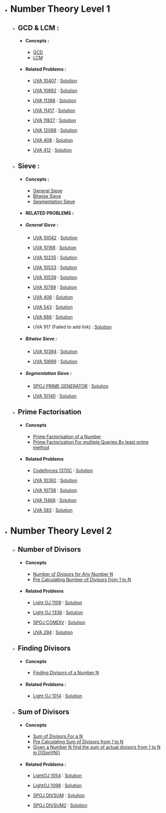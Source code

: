 - # Number Theory Level 1 

  - ## GCD & LCM :
  
      - #### Concepts :
      
          - [GCD](Concepts%20of%20Number%20Theory/GCD%20&%20LCM/GCD/)
          - [LCM](Concepts%20of%20Number%20Theory/GCD%20&%20LCM/LCM/)
          
      - #### Related Problems :
      
          - [UVA 10407](https://onlinejudge.org/index.php?option=onlinejudge&page=show_problem&problem=1348) : 
             [Solution](Number%20Theory%20Related%20Problems/GCD%20&%20LCM/UVA_10407.cpp)
             
          - [UVA 10892](https://onlinejudge.org/index.php?option=com_onlinejudge&Itemid=8&page=show_problem&problem=1833) : 
             [Solution](Number%20Theory%20Related%20Problems/GCD%20&%20LCM/UVA_10892.cpp)
          
          - [UVA 11388](https://onlinejudge.org/index.php?option=onlinejudge&Itemid=8&page=show_problem&problem=2383) : 
             [Solution](Number%20Theory%20Related%20Problems/GCD%20&%20LCM/UVA_11388.cpp)
          
          - [UVA 11417](https://onlinejudge.org/index.php?option=com_onlinejudge&Itemid=8&category=24&page=show_problem&problem=2412) : 
             [Solution](Number%20Theory%20Related%20Problems/GCD%20&%20LCM/UVA_11417.cpp)
             
          - [UVA 11827](https://onlinejudge.org/index.php?option=com_onlinejudge&Itemid=8&page=show_problem&problem=2927) : 
            [Solution](Number%20Theory%20Related%20Problems/GCD%20&%20LCM/UVA_11827.cpp)
          
          - [UVA 12068](https://onlinejudge.org/index.php?option=onlinejudge&Itemid=8&page=show_problem&problem=3220) : 
            [Solution](Number%20Theory%20Related%20Problems/GCD%20&%20LCM/UVA_12068.cpp)
          
          - [UVA 408](https://onlinejudge.org/index.php?option=onlinejudge&Itemid=8&page=show_problem&problem=349) : 
            [Solution](Number%20Theory%20Related%20Problems/GCD%20&%20LCM/UVA_408.cpp)
          
          - [UVA 412](https://onlinejudge.org/index.php?option=onlinejudge&Itemid=8&page=show_problem&problem=353) : 
            [Solution](Number%20Theory%20Related%20Problems/GCD%20&%20LCM/UVA_412.cpp)
            
  - ## Sieve :
  
      - #### Concepts :
      
          - [General Sieve](Concepts%20of%20Number%20Theory/Sieve/General%20Sieve/)
          - [Bitwise Sieve](Concepts%20of%20Number%20Theory/Sieve/Bitwise%20Sieve/)
          - [Segmentation Sieve](Concepts%20of%20Number%20Theory/Sieve/Segmentation%20Sieve/)
          
      - #### RELATED PROBLEMS :
      
       - ##### General Sieve :
          
          - [UVA 10042](https://onlinejudge.org/index.php?option=com_onlinejudge&Itemid=8&page=show_problem&problem=983) : 
             [Solution](Number%20Theory%20Related%20Problems/Sieve/General%20Sieve/UVA_10042.cpp)
             
          - [UVA 10168](https://onlinejudge.org/index.php?option=onlinejudge&page=show_problem&problem=1109) : 
             [Solution](Number%20Theory%20Related%20Problems/Sieve/General%20Sieve/UVA_10168.cpp)
             
          - [UVA 10235](https://onlinejudge.org/index.php?option=com_onlinejudge&Itemid=8&category=24&page=show_problem&problem=1176) : 
             [Solution](Number%20Theory%20Related%20Problems/Sieve/General%20Sieve/UVA_10235.cpp)
             
          - [UVA 10533](https://onlinejudge.org/external/105/10533.pdf) : 
             [Solution](Number%20Theory%20Related%20Problems/Sieve/General%20Sieve/UVA_10533.cpp)
             
          - [UVA 10539](https://onlinejudge.org/index.php?option=com_onlinejudge&Itemid=8&page=show_problem&problem=1480) : 
             [Solution](Number%20Theory%20Related%20Problems/Sieve/General%20Sieve/UVA_10539.cpp)
             
          - [UVA 10789](https://onlinejudge.org/index.php?option=com_onlinejudge&Itemid=8&page=show_problem&problem=1730) : 
             [Solution](Number%20Theory%20Related%20Problems/Sieve/General%20Sieve/UVA_10789.cpp)
          
          - [UVA 406](https://onlinejudge.org/index.php?option=onlinejudge&Itemid=8&page=show_problem&problem=347) : 
             [Solution](Number%20Theory%20Related%20Problems/Sieve/General%20Sieve/UVA_406.cpp)
             
          - [UVA 543](https://onlinejudge.org/index.php?option=onlinejudge&page=show_problem&problem=484) : 
             [Solution](Number%20Theory%20Related%20Problems/Sieve/General%20Sieve/UVA_543.cpp)
          
          - [UVA 686](https://onlinejudge.org/index.php?option=onlinejudge&Itemid=8&page=show_problem&problem=627) : 
             [Solution](Number%20Theory%20Related%20Problems/Sieve/General%20Sieve/UVA_686.cpp)
             
          - UVA 917 (Failed to add link) : 
             [Solution](Number%20Theory%20Related%20Problems/Sieve/General%20Sieve/UVA_917.cpp)
          
       - ##### Bitwise Sieve :
       
          - [UVA 10394](https://onlinejudge.org/index.php?option=onlinejudge&page=show_problem&problem=1335) : 
             [Solution](Number%20Theory%20Related%20Problems/Sieve/Bitwise%20Sieve/UVA_10394.cpp)
             
          - [UVA 10699](https://onlinejudge.org/index.php?option=onlinejudge&Itemid=8&page=show_problem&problem=1640) : 
             [Solution](Number%20Theory%20Related%20Problems/Sieve/Bitwise%20Sieve/UVA_10699.cpp)
                
       - ##### Segmentation Sieve : 
       
          - [SPOJ PRIME GENERATOR](https://www.spoj.com/problems/PRIME1/) : 
             [Solution](Number%20Theory%20Related%20Problems/Sieve/Segmentation%20Sieve/SPOJ_Prime_Generator.cpp)
             
          - [UVA 10140](https://onlinejudge.org/external/101/10140.pdf) : 
             [Solution](Number%20Theory%20Related%20Problems/Sieve/Segmentation%20Sieve/UVA_10140.cpp)
             
          
  - ## Prime Factorisation
        
      - #### Concepts 
      
          - [Prime Factorisation of a Number](Concepts%20of%20Number%20Theory/Prime%20Factorisation/Prime%20Factorisation%20of%20a%20Number/)
          - [Prime Factorization For multiple Queries By least prime method](Concepts%20of%20Number%20Theory/Prime%20Factorisation/Prime%20Factorization%20For%20multiple%20Queries%20By%20least%20prime%20method/)
          
      - #### Related Problems
          
         - [Codeforces 1370C](https://codeforces.com/problemset/problem/1370/C) : 
             [Solution](Number%20Theory%20Related%20Problems/Prime%20Factorisation/Codeforces_1370C.cpp)
             
         - [UVA 10392](https://onlinejudge.org/index.php?option=onlinejudge&Itemid=8&page=show_problem&problem=1333) : 
             [Solution](Number%20Theory%20Related%20Problems/Prime%20Factorisation/UVA_10392.cpp)
         
         - [UVA 10738](https://onlinejudge.org/index.php?option=com_onlinejudge&Itemid=8&page=show_problem&problem=1679) : 
             [Solution](Number%20Theory%20Related%20Problems/Prime%20Factorisation/UVA_10738.cpp)
                 
         - [UVA 11466](https://onlinejudge.org/index.php?option=com_onlinejudge&Itemid=8&page=show_problem&problem=2461) : 
             [Solution](Number%20Theory%20Related%20Problems/Prime%20Factorisation/UVA_11466.cpp)
         
         - [UVA 583](https://onlinejudge.org/index.php?option=com_onlinejudge&Itemid=8&page=show_problem&problem=524) : 
             [Solution](Number%20Theory%20Related%20Problems/Prime%20Factorisation/UVA_583.cpp)
         
     
- # Number Theory Level 2

    - ## Number of Divisors
    
       - #### Concepts
       
           - [Number of Divisors for Any Number N](Concepts%20of%20Number%20Theory/Number%20Of%20Divisors/Number%20of%20Divisors%20for%20N/)
           - [Pre Calculating Number of Divisors from 1 to N](Concepts%20of%20Number%20Theory/Number%20Of%20Divisors/Pre%20Calculating%20Number%20of%20Divisors%20from%201%20to%20N/)
           
           
           
       - #### Related Problems
       
           - [Light OJ 1109](http://lightoj.com/volume_showproblem.php?problem=1109) : 
              [Solution](Number%20Theory%20Related%20Problems/Number%20of%20divisors/LightOJ_1109.cpp)  
              
           - [Light OJ 1336](http://lightoj.com/volume_showproblem.php?problem=1336) : 
              [Solution](Number%20Theory%20Related%20Problems/Number%20of%20divisors/LightOJ_1336.cpp) 
              
           - [SPOJ COMDIV](https://www.spoj.com/problems/COMDIV/) : 
              [Solution](Number%20Theory%20Related%20Problems/Number%20of%20divisors/SPOJ_COMDIV.cpp)
              
           - [UVA 294](https://onlinejudge.org/index.php?option=onlinejudge&Itemid=8&page=show_problem&problem=230) : 
              [Solution](Number%20Theory%20Related%20Problems/Number%20of%20divisors/UVA_294.cpp)
              
    - ## Finding Divisors
    
       - #### Concepts 
          
           - [Finding Divisors of a Number N](Concepts%20of%20Number%20Theory/Finding%20Divisors/Finding%20divisors%20of%20a%20number%20N/)
           
       - #### Related Problems :
           
           - [Light OJ 1014](http://lightoj.com/volume_showproblem.php?problem=1014) : 
              [Solution](Number%20Theory%20Related%20Problems/Finding%20Divisors/LightOJ_1014.cpp)
              
    - ## Sum of Divisors
       - #### Concepts
       
          - [Sum of Divisors For a N](Concepts%20of%20Number%20Theory/Sum%20of%20Divisors/Sum%20of%20Divisors%20for%20a%20N/)
          - [Pre Calculating Sum of Divisors from 1 to N](Concepts%20of%20Number%20Theory/Sum%20of%20Divisors/Pre%20Calculating%20Sum%20of%20Divisors%20from%201%20to%20N/)
          - [Given a Number N find the sum of actual divisors from 1 to N in O(Sqrt(N))](Concepts%20of%20Number%20Theory/Sum%20of%20Divisors/Given%20a%20Number%20N%20find%20the%20sum%20of%20actual%20divisors%20from%201%20to%20N%20in%20O(Sqrt(N))/)
          
       - #### Related Problems :
       
          - [LightOJ 1054](http://lightoj.com/volume_showproblem.php?problem=1054) : 
              [Solution](Number%20Theory%20Related%20Problems/Sum%20of%20Divisors/LightOJ_1054.cpp)
           
          - [LightOJ 1098](http://lightoj.com/volume_showproblem.php?problem=1098) : 
              [Solution](Number%20Theory%20Related%20Problems/Sum%20of%20Divisors/LightOJ_1098.cpp)
              
          - [SPOJ DIVSUM](https://www.spoj.com/problems/DIVSUM/) :
              [Solution](Number%20Theory%20Related%20Problems/Sum%20of%20Divisors/SPOJ_DIVSUM.cpp)
               
          - [SPOJ DIVSUM2](https://www.spoj.com/problems/DIVSUM2/) : 
              [Solution](Number%20Theory%20Related%20Problems/Sum%20of%20Divisors/SPOJ_DIVSUM2.cpp)
